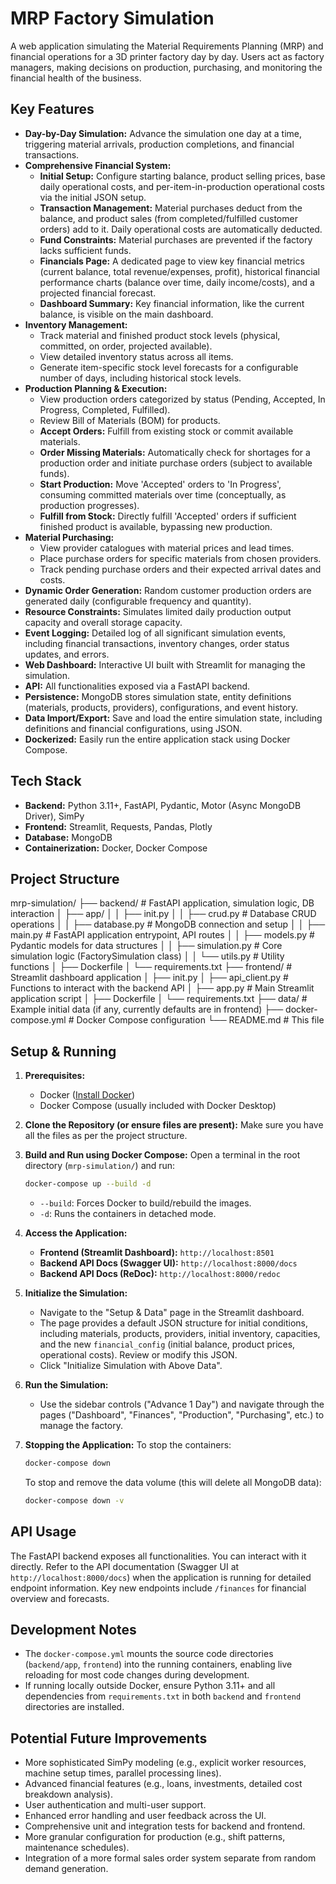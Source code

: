 # MRP Factory Simulation

A web application simulating the Material Requirements Planning (MRP) and financial operations for a 3D printer factory day by day. Users act as factory managers, making decisions on production, purchasing, and monitoring the financial health of the business.

## Key Features

* **Day-by-Day Simulation:** Advance the simulation one day at a time, triggering material arrivals, production completions, and financial transactions.
* **Comprehensive Financial System:**
    * **Initial Setup:** Configure starting balance, product selling prices, base daily operational costs, and per-item-in-production operational costs via the initial JSON setup.
    * **Transaction Management:** Material purchases deduct from the balance, and product sales (from completed/fulfilled customer orders) add to it. Daily operational costs are automatically deducted.
    * **Fund Constraints:** Material purchases are prevented if the factory lacks sufficient funds.
    * **Financials Page:** A dedicated page to view key financial metrics (current balance, total revenue/expenses, profit), historical financial performance charts (balance over time, daily income/costs), and a projected financial forecast.
    * **Dashboard Summary:** Key financial information, like the current balance, is visible on the main dashboard.
* **Inventory Management:**
    * Track material and finished product stock levels (physical, committed, on order, projected available).
    * View detailed inventory status across all items.
    * Generate item-specific stock level forecasts for a configurable number of days, including historical stock levels.
* **Production Planning & Execution:**
    * View production orders categorized by status (Pending, Accepted, In Progress, Completed, Fulfilled).
    * Review Bill of Materials (BOM) for products.
    * **Accept Orders:** Fulfill from existing stock or commit available materials.
    * **Order Missing Materials:** Automatically check for shortages for a production order and initiate purchase orders (subject to available funds).
    * **Start Production:** Move 'Accepted' orders to 'In Progress', consuming committed materials over time (conceptually, as production progresses).
    * **Fulfill from Stock:** Directly fulfill 'Accepted' orders if sufficient finished product is available, bypassing new production.
* **Material Purchasing:**
    * View provider catalogues with material prices and lead times.
    * Place purchase orders for specific materials from chosen providers.
    * Track pending purchase orders and their expected arrival dates and costs.
* **Dynamic Order Generation:** Random customer production orders are generated daily (configurable frequency and quantity).
* **Resource Constraints:** Simulates limited daily production output capacity and overall storage capacity.
* **Event Logging:** Detailed log of all significant simulation events, including financial transactions, inventory changes, order status updates, and errors.
* **Web Dashboard:** Interactive UI built with Streamlit for managing the simulation.
* **API:** All functionalities exposed via a FastAPI backend.
* **Persistence:** MongoDB stores simulation state, entity definitions (materials, products, providers), configurations, and event history.
* **Data Import/Export:** Save and load the entire simulation state, including definitions and financial configurations, using JSON.
* **Dockerized:** Easily run the entire application stack using Docker Compose.

## Tech Stack

* **Backend:** Python 3.11+, FastAPI, Pydantic, Motor (Async MongoDB Driver), SimPy
* **Frontend:** Streamlit, Requests, Pandas, Plotly
* **Database:** MongoDB
* **Containerization:** Docker, Docker Compose

## Project Structure

mrp-simulation/
├── backend/        # FastAPI application, simulation logic, DB interaction
│   ├── app/
│   │   ├── init.py
│   │   ├── crud.py         # Database CRUD operations
│   │   ├── database.py     # MongoDB connection and setup
│   │   ├── main.py         # FastAPI application entrypoint, API routes
│   │   ├── models.py       # Pydantic models for data structures
│   │   ├── simulation.py   # Core simulation logic (FactorySimulation class)
│   │   └── utils.py        # Utility functions
│   ├── Dockerfile
│   └── requirements.txt
├── frontend/       # Streamlit dashboard application
│   ├── init.py
│   ├── api_client.py   # Functions to interact with the backend API
│   ├── app.py          # Main Streamlit application script
│   ├── Dockerfile
│   └── requirements.txt
├── data/           # Example initial data (if any, currently defaults are in frontend)
├── docker-compose.yml # Docker Compose configuration
└── README.md       # This file

## Setup & Running

1.  **Prerequisites:**
    * Docker ([Install Docker](https://docs.docker.com/get-docker/))
    * Docker Compose (usually included with Docker Desktop)

2.  **Clone the Repository (or ensure files are present):**
    Make sure you have all the files as per the project structure.

3.  **Build and Run using Docker Compose:**
    Open a terminal in the root directory (`mrp-simulation/`) and run:
    ```bash
    docker-compose up --build -d
    ```
    * `--build`: Forces Docker to build/rebuild the images.
    * `-d`: Runs the containers in detached mode.

4.  **Access the Application:**
    * **Frontend (Streamlit Dashboard):** `http://localhost:8501`
    * **Backend API Docs (Swagger UI):** `http://localhost:8000/docs`
    * **Backend API Docs (ReDoc):** `http://localhost:8000/redoc`

5.  **Initialize the Simulation:**
    * Navigate to the "Setup & Data" page in the Streamlit dashboard.
    * The page provides a default JSON structure for initial conditions, including materials, products, providers, initial inventory, capacities, and the new `financial_config` (initial balance, product prices, operational costs). Review or modify this JSON.
    * Click "Initialize Simulation with Above Data".

6.  **Run the Simulation:**
    * Use the sidebar controls ("Advance 1 Day") and navigate through the pages ("Dashboard", "Finances", "Production", "Purchasing", etc.) to manage the factory.

7.  **Stopping the Application:**
    To stop the containers:
    ```bash
    docker-compose down
    ```
    To stop and remove the data volume (this will delete all MongoDB data):
    ```bash
    docker-compose down -v
    ```

## API Usage

The FastAPI backend exposes all functionalities. You can interact with it directly. Refer to the API documentation (Swagger UI at `http://localhost:8000/docs`) when the application is running for detailed endpoint information. Key new endpoints include `/finances` for financial overview and forecasts.

## Development Notes

* The `docker-compose.yml` mounts the source code directories (`backend/app`, `frontend`) into the running containers, enabling live reloading for most code changes during development.
* If running locally outside Docker, ensure Python 3.11+ and all dependencies from `requirements.txt` in both `backend` and `frontend` directories are installed.

## Potential Future Improvements

* More sophisticated SimPy modeling (e.g., explicit worker resources, machine setup times, parallel processing lines).
* Advanced financial features (e.g., loans, investments, detailed cost breakdown analysis).
* User authentication and multi-user support.
* Enhanced error handling and user feedback across the UI.
* Comprehensive unit and integration tests for backend and frontend.
* More granular configuration for production (e.g., shift patterns, maintenance schedules).
* Integration of a more formal sales order system separate from random demand generation.

